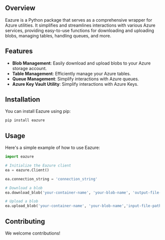 ## Overview

Eazure is a Python package that serves as a comprehensive wrapper for Azure utilities. It simplifies and streamlines interactions with various Azure services, providing easy-to-use functions for downloading and uploading blobs, managing tables, handling queues, and more.

## Features

- **Blob Management**: Easily download and upload blobs to your Azure storage account.
- **Table Management**: Efficiently manage your Azure tables.
- **Queue Management**: Simplify interactions with Azure queues.
- **Azure Key Vault Utility**: Simplify interactions with Azure Keys.


## Installation

You can install Eazure using pip:

```bash
pip install eazure
```

## Usage

Here's a simple example of how to use Eazure:

```python
import eazure

# Initialize the Eazure client
ea = eazure.Client()

ea.connection_string = 'connection_string'

# Download a blob
ea.download_blob('your-container-name', 'your-blob-name', 'output-file-path')

# Upload a blob
ea.upload_blob('your-container-name', 'your-blob-name','input-file-path')
```

## Contributing

We welcome contributions!